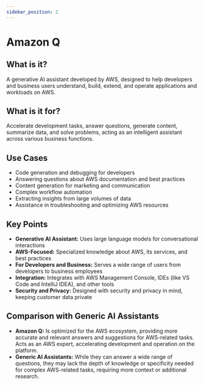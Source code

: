 ```yaml
---
sidebar_position: 2
---
```


# Amazon Q

## What is it?
A generative AI assistant developed by AWS, designed to help developers and business users understand, build, extend, and operate applications and workloads on AWS.

## What is it for?
Accelerate development tasks, answer questions, generate content, summarize data, and solve problems, acting as an intelligent assistant across various business functions.

## Use Cases
- Code generation and debugging for developers
- Answering questions about AWS documentation and best practices
- Content generation for marketing and communication
- Complex workflow automation
- Extracting insights from large volumes of data
- Assistance in troubleshooting and optimizing AWS resources

## Key Points
- **Generative AI Assistant:** Uses large language models for conversational interactions
- **AWS-Focused:** Specialized knowledge about AWS, its services, and best practices
- **For Developers and Business:** Serves a wide range of users from developers to business employees
- **Integration:** Integrates with AWS Management Console, IDEs (like VS Code and IntelliJ IDEA), and other tools
- **Security and Privacy:** Designed with security and privacy in mind, keeping customer data private

## Comparison with Generic AI Assistants
- **Amazon Q:** Is optimized for the AWS ecosystem, providing more accurate and relevant answers and suggestions for AWS-related tasks. Acts as an AWS expert, accelerating development and operation on the platform.
- **Generic AI Assistants:** While they can answer a wide range of questions, they may lack the depth of knowledge or specificity needed for complex AWS-related tasks, requiring more context or additional research.
